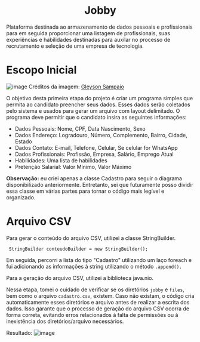 <h1 align="center">Jobby</h1>
Plataforma destinada ao armazenamento de dados pessoais e profissionais para em seguida proporcionar uma listagem de profissionais, suas experiências e habilidades destinadas para auxilar no processo de recrutamento e seleção de uma empresa de tecnologia.

# Escopo Inicial
![image](https://github.com/lariandrade/mjv-java-school-jobby/assets/44838761/0267c53d-c472-4c55-9622-08e506b002ab)
Créditos da imagem: [Gleyson Sampaio](https://sintaxe.netlify.app/topicos/aproposta)

O objetivo desta primeira etapa do projeto é criar um programa simples que permita ao candidato preencher seus dados. 
Esses dados serão coletados pelo sistema e usados para gerar um arquivo com layout delimitado.
O programa deve permitir que o candidato insira as seguintes informações:

- Dados Pessoais: Nome, CPF, Data Nascimento, Sexo
- Dados Endereço: Logradouro, Número, Complemento, Bairro, Cidade, Estado
- Dados Contato: E-mail, Telefone, Celular, Se celular for WhatsApp
- Dados Profissionais: Profissão, Empresa, Salário, Emprego Atual
- Habilidades: Uma lista de habilidades
- Pretenção Salarial: Valor Mínimo, Valor Máximo

**Observação:** eu criei apenas a classe Cadastro para seguir o diagrama disponibilizado anteriormente. Entretanto, sei que futuramente posso dividir essa classe em várias partes para tornar o código mais legível e organizado.

# Arquivo CSV
Para gerar o conteúdo do arquivo CSV, utilizei a classe StringBuilder.

```
 StringBuilder conteudoBuilder = new StringBuilder();
```
Em seguida, percorri a lista do tipo "Cadastro" utilizando um laço foreach e fui adicionando as informações à string utilizando o método `.append().`

Para a geração do arquivo CSV, utilizei a biblioteca java.nio.

Nessa etapa, tomei o cuidado de verificar se os diretórios `jobby` e `files`, bem como o arquivo `cadastro.csv`, existem. Caso não existam, o código cria automaticamente esses diretórios e arquivo antes de realizar a escrita dos dados. Isso garante que o processo de geração do arquivo CSV ocorra de forma correta, evitando erros relacionados à falta de permissões ou à inexistência dos diretórios/arquivo necessários.

Resultado:
![image](https://github.com/lariandrade/mjv-java-school-jobby/assets/44838761/a8d84368-2bb1-4b2c-8c8f-ba1f40fae801)

